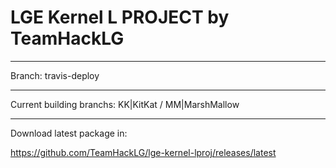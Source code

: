 LGE Kernel L PROJECT by TeamHackLG
==================================

---

Branch: travis-deploy

---

Current building branchs: KK|KitKat / MM|MarshMallow

---

Download latest package in:

<https://github.com/TeamHackLG/lge-kernel-lproj/releases/latest>
